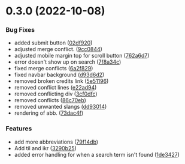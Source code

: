 # 0.3.0 (2022-10-08)


### Bug Fixes

* added submit button ([02df920](https://github.com/mathiasayivor/Abbreve/commit/02df9204cd353cc16dcf636355e5d198d1e54e0b))
* adjusted merge conflict. ([9cc0844](https://github.com/mathiasayivor/Abbreve/commit/9cc0844980140aee9f2a49c06cf7b93677becd59))
* adjusted mobile margin top for scroll button ([762a6d7](https://github.com/mathiasayivor/Abbreve/commit/762a6d7012df32f7ceb2bf237ebd4edd5e1962f6))
* error doesn't show up on search ([7f8a34c](https://github.com/mathiasayivor/Abbreve/commit/7f8a34c0955494defdb69494bc05dc534e41c89c))
* fixed merge conflicts ([6a2f829](https://github.com/mathiasayivor/Abbreve/commit/6a2f829cb42c7bab01f27218b777d8f0fb4adc53))
* fixed navbar background ([d93d6d2](https://github.com/mathiasayivor/Abbreve/commit/d93d6d27a568c001f178c5011c805fa0d2b18142))
* removed broken credits link ([5e51196](https://github.com/mathiasayivor/Abbreve/commit/5e51196da3b473198b54b8a00950c6a6386dd6a9))
* removed conflict lines ([e22ad94](https://github.com/mathiasayivor/Abbreve/commit/e22ad94c9398832060d8b582cb80ccb46ee701cc))
* removed conflicting div ([3cf0dfc](https://github.com/mathiasayivor/Abbreve/commit/3cf0dfc6c865475c3aa7572d9280e7e315783ebe))
* removed conflicts ([86c70eb](https://github.com/mathiasayivor/Abbreve/commit/86c70ebaa283dbd5aeefed239946f67d894f29d2))
* removed unwanted slangs ([dd93014](https://github.com/mathiasayivor/Abbreve/commit/dd930148bd01427f9aa3bc3858d27b118d6443a4))
* rendering of abb. ([73dac4f](https://github.com/mathiasayivor/Abbreve/commit/73dac4f24ee7eee21c1d8205940f6a2b78e66504))


### Features

* add more abbreviations ([79f14db](https://github.com/mathiasayivor/Abbreve/commit/79f14db3ad37a6f1dc73be9b77f28e48b570a0fb))
* Add til and ikr ([3290b25](https://github.com/mathiasayivor/Abbreve/commit/3290b251bd1450ca7b2e2834a8422b9f08b23493))
* added error handling for when a search term isn't found ([1de3427](https://github.com/mathiasayivor/Abbreve/commit/1de34272020e34b4708fc853b0851d165c507a89))



